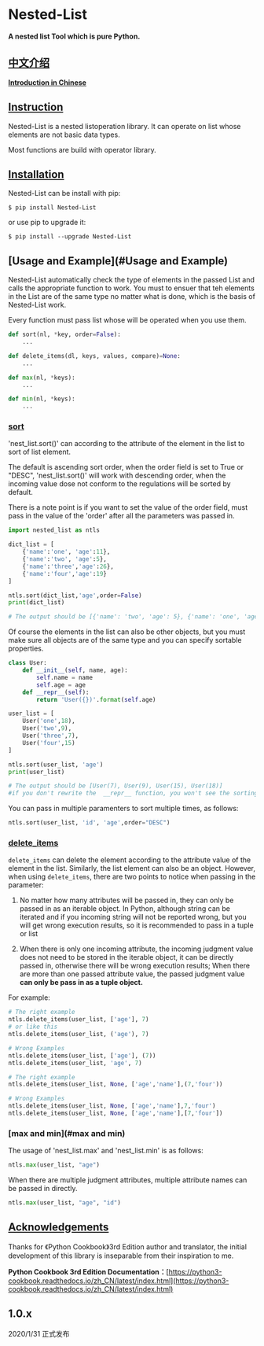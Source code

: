 # Nested-List
 **A nested list Tool which is pure Python.**

## [中文介绍](#中文介绍)

[**Introduction in Chinese**](https://www.arukione.com/2020/01/30/%E5%9F%BA%E4%BA%8Eoperator%E6%9E%84%E5%BB%BA%E7%9A%84Nested-List/)

## [Instruction](#Instruction)

Nested-List is a nested listoperation library. It can operate on list whose elements are not basic data types.

Most functions are build with operator library.

## [Installation](#Installation)

Nested-List can be install with pip:

`$ pip install Nested-List`

or use pip to upgrade it:

`$ pip install --upgrade Nested-List`

## [Usage and Example](#Usage and Example)

Nested-List automatically check the type of elements in the passed List and calls the appropriate function to work.
You must to ensuer that teh elements in the List are of the same type no matter what is done, which is the basis of Nested-List work.

Every function must pass list whose will be operated when you use them.

```Python
def sort(nl, *key, order=False):
    ...

def delete_items(dl, keys, values, compare)=None:
    ...

def max(nl, *keys):
    ...

def min(nl, *keys):
    ...
```

### [sort](#sort)

'nest_list.sort()' can according to the attribute of the element in the list to sort of list element.

The default is ascending sort order, when the order field is set to True or "DESC", 'nest_list.sort()' will work with descending order, when the incoming value dose not conform to the regulations will be sorted by default.

There is a note point is if you want to set the value of the order field, must pass in the value of the 'order' after all the parameters was passed in.

```Python
import nested_list as ntls

dict_list = [
    {'name':'one', 'age':11},
    {'name':'two', 'age':5},
    {'name':'three','age':26},
    {'name':'four','age':19}
]

ntls.sort(dict_list,'age',order=False)
print(dict_list)

# The output should be [{'name': 'two', 'age': 5}, {'name': 'one', 'age': 11}, {'name': 'four', 'age': 19}, {'name': 'three', 'age': 26}]
```

Of course the elements in the list can also be other objects, but you must make sure all objects are of the same type and you can specify sortable properties.

```Python
class User:
    def __init__(self, name, age):
        self.name = name
        self.age = age
    def __repr__(self):
        return 'User({})'.format(self.age)

user_list = [
    User('one',18),
    User('two',9),
    User('three',7),
    User('four',15)
]

ntls.sort(user_list, 'age')
print(user_list)

# The output should be [User(7), User(9), User(15), User(18)]
#if you don't rewrite the  __repr__ function, you won't see the sorting effect because it will print the object information.
```

You can pass in multiple paramenters to sort multiple times, as follows:

```Python
ntls.sort(user_list, 'id', 'age',order="DESC")
```

### [delete_items](#delete_items)

`delete_items` can delete the element according to the attribute value of the element in the list. Similarly, the list element can also be an object. However, when using `delete_items`, there are two points to notice when passing in the parameter:

1. No matter how many attributes will be passed in, they can only be passed in as an iterable object. In Python, although string can be iterated and if you incoming string will not be reported wrong, but you will get wrong execution results, so it is recommended to pass in a tuple or list

2. When there is only one incoming attribute, the incoming judgment value does not need to be stored in the iterable object, it can be directly passed in, otherwise there will be wrong execution results; When there are more than one passed attribute value, the passed judgment value **can only be pass in as a tuple object.**

For example:

```Python
# The right example
ntls.delete_items(user_list, ['age'], 7)
# or like this
ntls.delete_items(user_list, ('age'), 7)

# Wrong Examples
ntls.delete_items(user_list, ['age'], (7))
ntls.delete_items(user_list, 'age', 7)

# The right example
ntls.delete_items(user_list, None, ['age','name'],(7,'four'))

# Wrong Examples
ntls.delete_items(user_list, None, ['age','name'],7,'four')
ntls.delete_items(user_list, None, ['age','name'],[7,'four'])
```

### [max and min](#max and min)

The usage of 'nest_list.max' and 'nest_list.min' is as follows:

```Python
ntls.max(user_list, "age")
```

When there are multiple judgment attributes, multiple attribute names can be passed in directly.

```Python
ntls.max(user_list, "age", "id")
```

## [Acknowledgements](#Acknowledgements)

Thanks for 《Python Cookbook》3rd Edition author and translator, the initial development of this library is inseparable from
their inspiration to me.

**Python Cookbook 3rd Edition Documentation：**[https://python3-cookbook.readthedocs.io/zh_CN/latest/index.html](https://python3-cookbook.readthedocs.io/zh_CN/latest/index.html)

1.0.x
---
2020/1/31   正式发布
